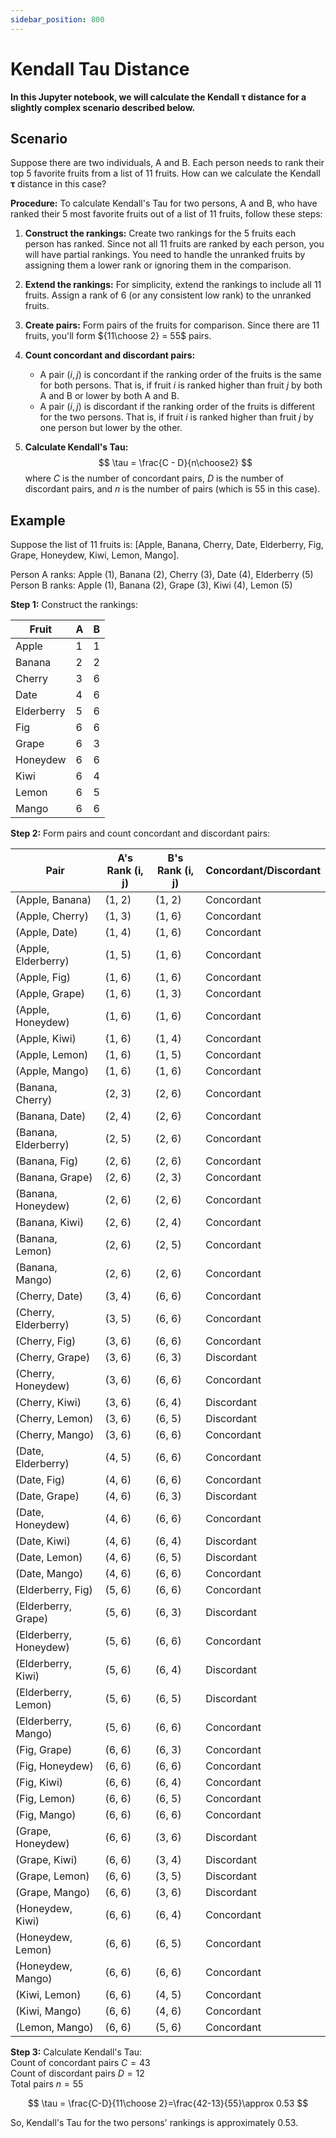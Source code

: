 ```yaml
---
sidebar_position: 800
---
```

# Kendall Tau Distance

**In this Jupyter notebook, we will calculate the Kendall $\boldsymbol{\tau}$ distance for a slightly complex scenario described below.**

## Scenario
Suppose there are two individuals, A and B. Each person needs to rank their top 5 favorite fruits from a list of 11 fruits. How can we calculate the Kendall $\boldsymbol{\tau}$ distance in this case?

**Procedure:** To calculate Kendall's Tau for two persons, A and B, who have ranked their 5 most favorite fruits out of a list of 11 fruits, follow these steps:

1. **Construct the rankings:** Create two rankings for the 5 fruits each person has ranked. Since not all 11 fruits are ranked by each person, you will have partial rankings. You need to handle the unranked fruits by assigning them a lower rank or ignoring them in the comparison.

2. **Extend the rankings:** For simplicity, extend the rankings to include all 11 fruits. Assign a rank of 6 (or any consistent low rank) to the unranked fruits.

3. **Create pairs:** Form pairs of the fruits for comparison. Since there are 11 fruits, you'll form ${11\choose 2} = 55$ pairs.

4. **Count concordant and discordant pairs:**   
   * A pair $(i,j)$ is concordant if the ranking order of the fruits is the same for both persons. That is, if fruit $i$ is ranked higher than fruit $j$ by both A and B or lower by both A and B.
   * A pair $(i,j)$ is discordant if the ranking order of the fruits is different for the two persons. That is, if fruit $i$ is ranked higher than fruit $j$ by one person but lower by the other.

5. **Calculate Kendall's Tau:**
$$
\tau = \frac{C - D}{n\choose2}
$$
where $C$ is the number of concordant pairs, $D$ is the number of discordant pairs, and $n$ is the number of pairs (which is 55 in this case).

## Example

Suppose the list of 11 fruits is: [Apple, Banana, Cherry, Date, Elderberry, Fig, Grape, Honeydew, Kiwi, Lemon, Mango].

Person A ranks: Apple (1), Banana (2), Cherry (3), Date (4), Elderberry (5)  
Person B ranks: Apple (1), Banana (2), Grape (3), Kiwi (4), Lemon (5)

**Step 1:** Construct the rankings:

| Fruit       | A | B |
|-------------|---|---|
| Apple       | 1 | 1 |
| Banana      | 2 | 2 |
| Cherry      | 3 | 6 |
| Date        | 4 | 6 |
| Elderberry  | 5 | 6 |
| Fig         | 6 | 6 |
| Grape       | 6 | 3 |
| Honeydew    | 6 | 6 |
| Kiwi        | 6 | 4 |
| Lemon       | 6 | 5 |
| Mango       | 6 | 6 |

**Step 2:** Form pairs and count concordant and discordant pairs:

| Pair               | A's Rank (i, j) | B's Rank (i, j) | Concordant/Discordant |
|--------------------|------------------|------------------|------------------------|
| (Apple, Banana)    | (1, 2)           | (1, 2)           | Concordant             |
| (Apple, Cherry)    | (1, 3)           | (1, 6)           | Concordant             |
| (Apple, Date)      | (1, 4)           | (1, 6)           | Concordant             |
| (Apple, Elderberry)| (1, 5)           | (1, 6)           | Concordant             |
| (Apple, Fig)       | (1, 6)           | (1, 6)           | Concordant             |
| (Apple, Grape)     | (1, 6)           | (1, 3)           | Concordant             |
| (Apple, Honeydew)  | (1, 6)           | (1, 6)           | Concordant             |
| (Apple, Kiwi)      | (1, 6)           | (1, 4)           | Concordant             |
| (Apple, Lemon)     | (1, 6)           | (1, 5)           | Concordant             |
| (Apple, Mango)     | (1, 6)           | (1, 6)           | Concordant             |
| (Banana, Cherry)   | (2, 3)           | (2, 6)           | Concordant             |
| (Banana, Date)     | (2, 4)           | (2, 6)           | Concordant             |
| (Banana, Elderberry)| (2, 5)          | (2, 6)           | Concordant             |
| (Banana, Fig)      | (2, 6)           | (2, 6)           | Concordant             |
| (Banana, Grape)    | (2, 6)           | (2, 3)           | Concordant             |
| (Banana, Honeydew) | (2, 6)           | (2, 6)           | Concordant             |
| (Banana, Kiwi)     | (2, 6)           | (2, 4)           | Concordant             |
| (Banana, Lemon)    | (2, 6)           | (2, 5)           | Concordant             |
| (Banana, Mango)    | (2, 6)           | (2, 6)           | Concordant             |
| (Cherry, Date)     | (3, 4)           | (6, 6)           | Concordant             |
| (Cherry, Elderberry)| (3, 5)          | (6, 6)           | Concordant             |
| (Cherry, Fig)      | (3, 6)           | (6, 6)           | Concordant             |
| (Cherry, Grape)    | (3, 6)           | (6, 3)           | Discordant             |
| (Cherry, Honeydew) | (3, 6)           | (6, 6)           | Concordant             |
| (Cherry, Kiwi)     | (3, 6)           | (6, 4)           | Discordant             |
| (Cherry, Lemon)    | (3, 6)           | (6, 5)           | Discordant             |
| (Cherry, Mango)    | (3, 6)           | (6, 6)           | Concordant             |
| (Date, Elderberry) | (4, 5)           | (6, 6)           | Concordant             |
| (Date, Fig)        | (4, 6)           | (6, 6)           | Concordant             |
| (Date, Grape)      | (4, 6)           | (6, 3)           | Discordant             |
| (Date, Honeydew)   | (4, 6)           | (6, 6)           | Concordant             |
| (Date, Kiwi)       | (4, 6)           | (6, 4)           | Discordant             |
| (Date, Lemon)      | (4, 6)           | (6, 5)           | Discordant             |
| (Date, Mango)      | (4, 6)           | (6, 6)           | Concordant             |
| (Elderberry, Fig)  | (5, 6)           | (6, 6)           | Concordant             |
| (Elderberry, Grape)| (5, 6)           | (6, 3)           | Discordant             |
| (Elderberry, Honeydew)| (5, 6)        | (6, 6)           | Concordant             |
| (Elderberry, Kiwi) | (5, 6)           | (6, 4)           | Discordant             |
| (Elderberry, Lemon)| (5, 6)           | (6, 5)           | Discordant             |
| (Elderberry, Mango)| (5, 6)           | (6, 6)           | Concordant             |
| (Fig, Grape)       | (6, 6)           | (6, 3)           | Concordant             |
| (Fig, Honeydew)    | (6, 6)           | (6, 6)           | Concordant             |
| (Fig, Kiwi)        | (6, 6)           | (6, 4)           | Concordant             |
| (Fig, Lemon)       | (6, 6)           | (6, 5)           | Concordant             |
| (Fig, Mango)       | (6, 6)           | (6, 6)           | Concordant             |
| (Grape, Honeydew)  | (6, 6)           | (3, 6)           | Discordant             |
| (Grape, Kiwi)      | (6, 6)           | (3, 4)           | Discordant             |
| (Grape, Lemon)     | (6, 6)           | (3, 5)           | Discordant             |
| (Grape, Mango)     | (6, 6)           | (3, 6)           | Discordant             |
| (Honeydew, Kiwi)   | (6, 6)           | (6, 4)           | Concordant             |
| (Honeydew, Lemon)  | (6, 6)           | (6, 5)           | Concordant             |
| (Honeydew, Mango)  | (6, 6)           | (6, 6)           | Concordant             |
| (Kiwi, Lemon)      | (6, 6)           | (4, 5)           | Concordant             |
| (Kiwi, Mango)      | (6, 6)           | (4, 6)           | Concordant             |
| (Lemon, Mango)     | (6, 6)           | (5, 6)           | Concordant             |

**Step 3:** Calculate Kendall's Tau:  
Count of concordant pairs $C=43$  
Count of discordant pairs $D=12$  
Total pairs $n=55$

$$
\tau = \frac{C-D}{11\choose 2}=\frac{42-13}{55}\approx 0.53
$$

So, Kendall's Tau for the two persons' rankings is approximately $0.53$.